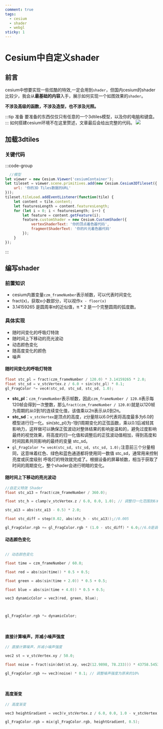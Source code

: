 ```yaml
---
comment: true
tags:
  - cesium
  - shader
  - webgl
sticky: 1
---
```


# Cesium中自定义shader


## 前言
cesium中想要实现一些炫酷的特效,一定会用到`shader`，但国内cesium的shader比较少，我会从**最基础的内容**入手，展示如何实现一个如图效果的`shader`。

**不涉及高级的函数，不涉及造型，也不涉及光照。**


:::tip 准备
要准备的东西仅仅只有任意的一个3dtiles模型，以及你的电脑和键盘。
:::
如何搭建cesium环境不在这里赘述，文章最后会给出完整的代码。
![](/Pasted%20image%2020240611181542%202.png)
## 加载3dtiles
### 关键代码
:::code-group
```js
  //模型
let viewer = new Cesium.Viewer('cesiumContainer');
let tileset = viewer.scene.primitives.add(new Cesium.Cesium3DTileset({
    url: '你的3D Tiles数据的URL'
}));
tileset.tileLoad.addEventListener(function(tile) {
    let content = tile.content;
    let featuresLength = content.featuresLength;
    for (let i = 0; i < featuresLength; i++) {
        let feature = content.getFeature(i);
        feature.customShader = new Cesium.CustomShader({
            vertexShaderText: '你的顶点着色器代码',
            fragmentShaderText: '你的片元着色器代码'
        });
    }
});

```
:::

## 编写shader
### 前置知识
- cesium内置变量`czm_frameNumber`表示帧数，可以代表时间变化
- fract(x)，获取x小数部分，可以视作`x - floor(x)`
- 3.14159265 是圆周率π的近似值，π * 2 是一个完整圆周的弧度数。

### 具体实现
- 随时间变化的呼吸灯特效
- 随时间上下移动的亮光波动
- 动态颜色变化
- 随高度变化的颜色
- 噪声
#### 随时间变化的呼吸灯特效
```c
float stc_pl = fract(czm_frameNumber / 120.0) * 3.14159265 * 2.0;
float stc_sd = v_stcVertex.z / 6.0 + sin(stc_pl) * 0.1;
gl_FragColor *= vec4(stc_sd, stc_sd, stc_sd, 1.0);
```
- **stc_pl**：`czm_frameNumber`表示帧数，因此`czm_frameNumber / 120.0`表示每120帧会得到一次整数，那么`fract(czm_frameNumber / 120.0)`就是以120帧为周期的从0到1的连续变化值，该值乘以2π表示从0到2π。
- **stc_sd**：`v_stcVertex`是顶点的高度，z分量除以6.0代表将高度最多为6.0的模型进行归一化。sin(stc_pl)为-1到1周期变化的正弦函数，乘以0.1后减轻其影响力，这样做可以确保正弦波动对整体结果的影响是温和的，避免过度影响最终的视觉效果，将高度的归一化值和调整后的正弦波动值相加，得到高度和时间因素共同影响的最终的变量 stc_sd。
- `gl_FragColor *= vec4(stc_sd, stc_sd, stc_sd, 1.0);`注意前三个分量相同，这意味着红色、绿色和蓝色通道都将使用同一数值 stc_sd，通常用来控制亮度或灰度级别
呼吸灯的特效就完成了。根据设备的屏幕帧数，相当于获取了时间的周期变化，整个shader会进行明暗的变化。
#### 随时间上下移动的亮光波动
```c
//自定义特效 Shader
float stc_a13 = fract(czm_frameNumber / 360.0);

float stc_h = clamp(v_stcVertex.z / 6.0, 0.0, 1.0); // 调整归一化范围到6米

stc_a13 = abs(stc_a13 - 0.5) * 2.0;

float stc_diff = step(0.02, abs(stc_h - stc_a13));//0.005

gl_FragColor.rgb += gl_FragColor.rgb * (1.0 - stc_diff) * 6.0;//6.0是调整亮度的倍数
```
#### 动态颜色变化
```c
  
// 动态颜色变化

float time = czm_frameNumber / 60.0;

float red = abs(sin(time)) * 0.5 + 0.5;

float green = abs(sin(time + 2.0)) * 0.5 + 0.5;

float blue = abs(sin(time + 4.0)) * 0.5 + 0.5;

vec3 dynamicColor = vec3(red, green, blue);

  

gl_FragColor.rgb *= dynamicColor;

  
```
#### 直接计算噪声，并减小噪声强度
```c
// 直接计算噪声，并减小噪声强度

vec2 st = v_stcVertex.xy / 50.0;

float noise = fract(sin(dot(st.xy, vec2(12.9898, 78.233))) * 43758.5453123);

gl_FragColor.rgb += vec3(noise) * 0.1; // 调整噪声强度为原来的10%

  
```
#### 高度渐变
```c
// 高度渐变

vec3 heightGradient = vec3(v_stcVertex.z / 6.0, 0.0, 1.0 - v_stcVertex.z / 6.0); // 调整归一化范围到6米

gl_FragColor.rgb = mix(gl_FragColor.rgb, heightGradient, 0.5);
```